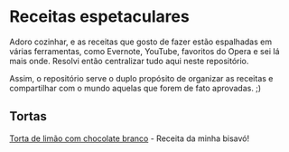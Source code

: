 # Receitas espetaculares

Adoro cozinhar, e as receitas que gosto de fazer estão espalhadas em várias ferramentas, como Evernote, YouTube, favoritos do Opera e sei lá mais onde. Resolvi então centralizar tudo aqui neste repositório.

Assim, o repositório serve o duplo propósito de organizar as receitas e compartilhar com o mundo aquelas que forem de fato aprovadas. ;)

## Tortas

[Torta de limão com chocolate branco](/tortas/torta-limao-chocolate-branco.md) - Receita da minha bisavó!
